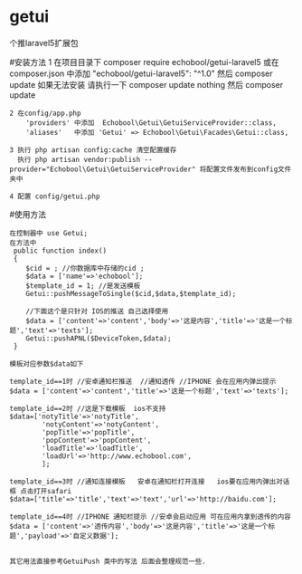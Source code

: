 # getui
个推laravel5扩展包

#安装方法
    1 在项目目录下 composer require echobool/getui-laravel5
    或在 composer.json 中添加 "echobool/getui-laravel5": "^1.0" 然后 composer update
    如果无法安装 请执行一下 composer update nothing 然后 composer update

    2 在config/app.php
        'providers' 中添加  Echobool\Getui\GetuiServiceProvider::class,
        'aliases'   中添加 'Getui' => Echobool\Getui\Facades\Getui::class,

    3 执行 php artisan config:cache 清空配置缓存
      执行 php artisan vendor:publish --provider="Echobool\Getui\GetuiServiceProvider" 将配置文件发布到config文件夹中

    4 配置 config/getui.php

#使用方法

    在控制器中 use Getui;
    在方法中
     public function index()
     {
        $cid = ; //你数据库中存储的cid ;
        $data = ['name'=>'echobool'];
        $template_id = 1; //是发送模板
        Getui::pushMessageToSingle($cid,$data,$template_id);

        //下面这个是只针对 IOS的推送 自己选择使用
        $data = ['content'=>'content','body'=>'这是内容','title'=>'这是一个标题','text'=>'texts'];
        Getui::pushAPNL($DeviceToken,$data);
     }

    模板对应参数$data如下

    template_id==1时 //安卓通知栏推送  //通知透传 //IPHONE 会在应用内弹出提示
    $data = ['content'=>'content','title'=>'这是一个标题','text'=>'texts'];

    template_id==2时 //这是下载模板  ios不支持
    $data=['notyTitle'=>'notyTitle',
            'notyContent'=>'notyContent',
            'popTitle'=>'popTitle',
            'popContent'=>'popContent',
            'loadTitle'=>'loadTitle',
            'loadUrl'=>'http://www.echobool.com',
            ];

    template_id==3时 //通知连接模板   安卓在通知栏打开连接   ios要在应用内弹出对话框 点击打开safari
    $data=['title'=>'title','text'=>'text','url'=>'http://baidu.com'];

    template_id==4时 //IPHONE 通知栏提示 //安卓会启动应用 可在应用内拿到透传的内容
    $data = ['content'=>'透传内容','body'=>'这是内容','title'=>'这是一个标题','payload'=>'自定义数据'];


    其它用法直接参考GetuiPush 类中的写法 后面会整理规范一些.

